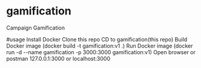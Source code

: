 # gamification
Campaign Gamification

#usage
Install Docker
Clone this repo
CD to gamification(this repo)
Build Docker image (docker build -t gamification:v1 .) 
Run Docker image (docker run -d --name gamification -p 3000:3000 gamification:v1)
Open browser or postman 127.0.0.1:3000 or localhost:3000
